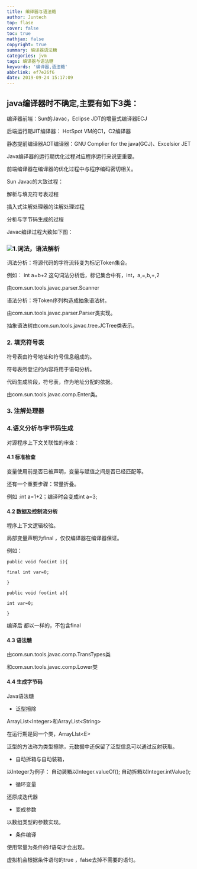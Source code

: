 ```yaml
---
title: 编译器与语法糖
author: Juntech
top: flase
cover: false
toc: true
mathjax: false
copyright: true
summary: 编译器语法糖
categories: jvm
tags: 编译器与语法糖
keywords: '编译器,语法糖'
abbrlink: ef7e26f6
date: 2019-09-24 15:17:09
---
```


## java编译器时不确定,主要有如下3类：

编译器前端：Sun的Javac，Eclipse JDT的增量式编译器ECJ

后端运行期JIT编译器： HotSpot VM的C1，C2编译器

静态提前编译器AOT编译器：GNU Complier for the java\(GCJ\)、Excelsior JET

Java编译器的运行期优化过程对应程序运行来说更重要。

前端编译器在编译器的优化过程中与程序编码密切相关。

Sun Javac的大致过程：

解析与填充符号表过程

插入式注解处理器的注解处理过程

分析与字节码生成的过程

Javac编译过程大致如下图：

### ![](http://img.vim-cn.com/48/77ce06720ec4e8e196c3fa825c75947e87b880.png)1.词法，语法解析

词法分析：将源代码的字符流转变为标记Token集合。

例如： int a=b+2 这句词法分析后，标记集合中有，int，a,=,b,+,2

由com.sun.tools.javac.parser.Scanner

语法分析：将Token序列构造成抽象语法树。

由com.sun.tools.javac.parser.Parser类实现。

抽象语法树由com.sun.tools.javac.tree.JCTree类表示。

### 2. 填充符号表

符号表由符号地址和符号信息组成的。

符号表所登记的内容将用于语句分析。

代码生成阶段，符号表，作为地址分配的依据。

由com.sun.tools.javac.comp.Enter类。

### 3. 注解处理器

### 4.语义分析与字节码生成

对源程序上下文关联性的审查：

#### 4.1 标准检查

变量使用前是否已被声明，变量与赋值之间是否已经匹配等。

还有一个重要步骤：常量折叠。

例如 :int a=1+2；编译时会变成int a=3;

#### 4.2 数据及控制流分析

 程序上下文逻辑校验。

 局部变量声明为final ，仅仅编译器在编译器保证。

 例如：

```
public void foo(int i){

final int var=0;

}

public void foo(int a){

int var=0;

}
```

编译后 都以一样的，不包含final

#### 4.3 语法糖

由com.sun.tools.javac.comp.TransTypes类

和com.sun.tools.javac.comp.Lower类

#### 4.4 生成字节码

Java语法糖

- 泛型擦除

ArrayList&lt;Integer&gt;和ArrayList&lt;String&gt;

在运行期是同一个类，ArrayLIst&lt;E&gt;

泛型的方法称为类型擦除，元数据中还保留了泛型信息可以通过反射获取。

- 自动拆箱与自动装箱，

 以Integer为例子： 自动装箱以Integer.valueOf\(\); 自动拆箱以Integer.intValue\(\);

- 循环变量

 还原成迭代器

- 变成参数

 以数组类型的参数实现。

- 条件编译

 使用常量为条件的if语句才会出现。

 虚拟机会根据条件语句的true ，false去掉不需要的语句。


